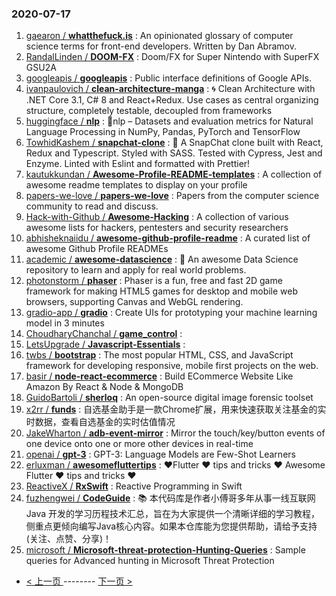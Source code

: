 ### 2020-07-17 
1. [
        gaearon /
**whatthefuck.is**](https://github.com/gaearon/whatthefuck.is) : An opinionated glossary of computer science terms for front-end developers. Written by Dan Abramov.
1. [
        RandalLinden /
**DOOM-FX**](https://github.com/RandalLinden/DOOM-FX) : Doom/FX for Super Nintendo with SuperFX GSU2A
1. [
        googleapis /
**googleapis**](https://github.com/googleapis/googleapis) : Public interface definitions of Google APIs.
1. [
        ivanpaulovich /
**clean-architecture-manga**](https://github.com/ivanpaulovich/clean-architecture-manga) : 🌀 Clean Architecture with .NET Core 3.1, C# 8 and React+Redux. Use cases as central organizing structure, completely testable, decoupled from frameworks
1. [
        huggingface /
**nlp**](https://github.com/huggingface/nlp) : 🤗nlp – Datasets and evaluation metrics for Natural Language Processing in NumPy, Pandas, PyTorch and TensorFlow
1. [
        TowhidKashem /
**snapchat-clone**](https://github.com/TowhidKashem/snapchat-clone) : 👻 A SnapChat clone built with React, Redux and Typescript. Styled with SASS. Tested with Cypress, Jest and Enzyme. Linted with Eslint and formatted with Prettier!
1. [
        kautukkundan /
**Awesome-Profile-README-templates**](https://github.com/kautukkundan/Awesome-Profile-README-templates) : A collection of awesome readme templates to display on your profile
1. [
        papers-we-love /
**papers-we-love**](https://github.com/papers-we-love/papers-we-love) : Papers from the computer science community to read and discuss.
1. [
        Hack-with-Github /
**Awesome-Hacking**](https://github.com/Hack-with-Github/Awesome-Hacking) : A collection of various awesome lists for hackers, pentesters and security researchers
1. [
        abhisheknaiidu /
**awesome-github-profile-readme**](https://github.com/abhisheknaiidu/awesome-github-profile-readme) : A curated list of awesome Github Profile READMEs
1. [
        academic /
**awesome-datascience**](https://github.com/academic/awesome-datascience) : 📝 An awesome Data Science repository to learn and apply for real world problems.
1. [
        photonstorm /
**phaser**](https://github.com/photonstorm/phaser) : Phaser is a fun, free and fast 2D game framework for making HTML5 games for desktop and mobile web browsers, supporting Canvas and WebGL rendering.
1. [
        gradio-app /
**gradio**](https://github.com/gradio-app/gradio) : Create UIs for prototyping your machine learning model in 3 minutes
1. [
        ChoudharyChanchal /
**game_control**](https://github.com/ChoudharyChanchal/game_control) : 
1. [
        LetsUpgrade /
**Javascript-Essentials**](https://github.com/LetsUpgrade/Javascript-Essentials) : 
1. [
        twbs /
**bootstrap**](https://github.com/twbs/bootstrap) : The most popular HTML, CSS, and JavaScript framework for developing responsive, mobile first projects on the web.
1. [
        basir /
**node-react-ecommerce**](https://github.com/basir/node-react-ecommerce) : Build ECommerce Website Like Amazon By React & Node & MongoDB
1. [
        GuidoBartoli /
**sherloq**](https://github.com/GuidoBartoli/sherloq) : An open-source digital image forensic toolset
1. [
        x2rr /
**funds**](https://github.com/x2rr/funds) : 自选基金助手是一款Chrome扩展，用来快速获取关注基金的实时数据，查看自选基金的实时估值情况
1. [
        JakeWharton /
**adb-event-mirror**](https://github.com/JakeWharton/adb-event-mirror) : Mirror the touch/key/button events of one device onto one or more other devices in real-time
1. [
        openai /
**gpt-3**](https://github.com/openai/gpt-3) : GPT-3: Language Models are Few-Shot Learners
1. [
        erluxman /
**awesomefluttertips**](https://github.com/erluxman/awesomefluttertips) : ❤️Flutter ❤️ tips and tricks ❤️ Awesome Flutter ❤️ tips and tricks ❤️
1. [
        ReactiveX /
**RxSwift**](https://github.com/ReactiveX/RxSwift) : Reactive Programming in Swift
1. [
        fuzhengwei /
**CodeGuide**](https://github.com/fuzhengwei/CodeGuide) : 📚 本代码库是作者小傅哥多年从事一线互联网 Java 开发的学习历程技术汇总，旨在为大家提供一个清晰详细的学习教程，侧重点更倾向编写Java核心内容。如果本仓库能为您提供帮助，请给予支持(关注、点赞、分享)！
1. [
        microsoft /
**Microsoft-threat-protection-Hunting-Queries**](https://github.com/microsoft/Microsoft-threat-protection-Hunting-Queries) : Sample queries for Advanced hunting in Microsoft Threat Protection 

- [ < 上一页 ](https://github.com/able8/github-trending-daily-record/blob/master/2020-07-16.md) -------- [ 下一页 > ](https://github.com/able8/github-trending-daily-record/blob/master/2020-07-18.md)